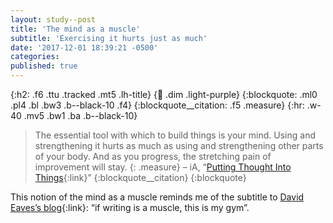 ```yaml
---
layout: study--post
title: 'The mind as a muscle'
subtitle: 'Exercising it hurts just as much'
date: '2017-12-01 18:39:21 -0500'
categories:
published: true
---
```


{:h2: .f6 .ttu .tracked .mt5 .lh-title}
{:link: .dim .light-purple}
{:blockquote: .ml0 .pl4 .bl .bw3 .b--black-10 .f4}
{:blockquote__citation: .f5 .measure}
{:hr: .w-40 .mv5 .bw1 .ba .b--black-10}

> The essential tool with which to build things is your mind. Using and strengthening it hurts as much as using and strengthening other parts of your body. And as you progress, the stretching pain of improvement will stay.
> {: .measure}
> – iA, “[Putting Thought Into Things](https://ia.net/topics/putting-thought-into-things/){:link}”
> {:blockquote__citation}
{:blockquote}

This notion of the mind as a muscle reminds me of the subtitle to [David Eaves’s blog](https://eaves.ca){:link}: “if writing is a muscle, this is my gym”.
